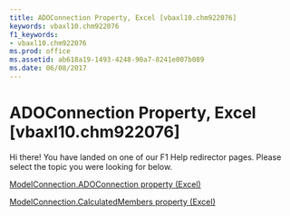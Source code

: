 ```yaml
---
title: ADOConnection Property, Excel [vbaxl10.chm922076]
keywords: vbaxl10.chm922076
f1_keywords:
- vbaxl10.chm922076
ms.prod: office
ms.assetid: ab618a19-1493-4248-90a7-8241e007b089
ms.date: 06/08/2017
---
```



# ADOConnection Property, Excel [vbaxl10.chm922076]

Hi there! You have landed on one of our F1 Help redirector pages. Please select the topic you were looking for below.

[ModelConnection.ADOConnection property (Excel)](http://msdn.microsoft.com/library/36922296-6971-c42c-7d00-8d43ac1f328b%28Office.15%29.aspx)

[ModelConnection.CalculatedMembers property (Excel)](http://msdn.microsoft.com/library/2969824d-b7a2-fb88-1066-cf5d36d8e9bb%28Office.15%29.aspx)


